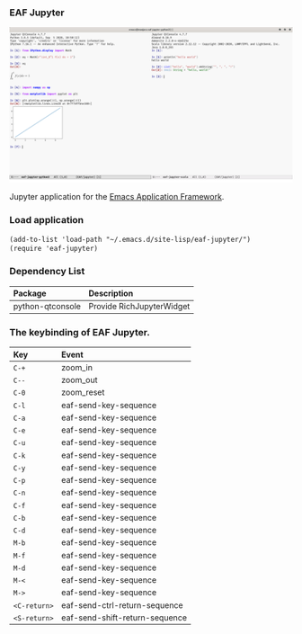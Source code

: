### EAF Jupyter
<p align="center">
  <img width="800" src="./screenshot.png">
</p>

Jupyter application for the [Emacs Application Framework](https://github.com/emacs-eaf/emacs-application-framework).

### Load application

```Elisp
(add-to-list 'load-path "~/.emacs.d/site-lisp/eaf-jupyter/")
(require 'eaf-jupyter)
```

### Dependency List

| Package          | Description               |
| :--------        | :------                   |
| python-qtconsole | Provide RichJupyterWidget |

### The keybinding of EAF Jupyter.

| Key   | Event   |
| :---- | :------ |
| `C-+` | zoom_in |
| `C--` | zoom_out |
| `C-0` | zoom_reset |
| `C-l` | eaf-send-key-sequence |
| `C-a` | eaf-send-key-sequence |
| `C-e` | eaf-send-key-sequence |
| `C-u` | eaf-send-key-sequence |
| `C-k` | eaf-send-key-sequence |
| `C-y` | eaf-send-key-sequence |
| `C-p` | eaf-send-key-sequence |
| `C-n` | eaf-send-key-sequence |
| `C-f` | eaf-send-key-sequence |
| `C-b` | eaf-send-key-sequence |
| `C-d` | eaf-send-key-sequence |
| `M-b` | eaf-send-key-sequence |
| `M-f` | eaf-send-key-sequence |
| `M-d` | eaf-send-key-sequence |
| `M-<` | eaf-send-key-sequence |
| `M->` | eaf-send-key-sequence |
| `<C-return>` | eaf-send-ctrl-return-sequence |
| `<S-return>` | eaf-send-shift-return-sequence |

